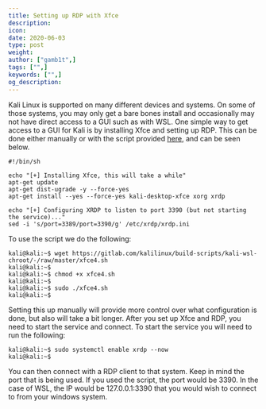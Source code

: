 ```yaml
---
title: Setting up RDP with Xfce
description:
icon:
date: 2020-06-03
type: post
weight:
author: ["gamb1t",]
tags: ["",]
keywords: ["",]
og_description:
---
```


Kali Linux is supported on many different devices and systems. On some of those systems, you may only get a bare bones install and occasionally may not have direct access to a GUI such as with WSL. One simple way to get access to a GUI for Kali is by installing Xfce and setting up RDP. This can be done either manually or with the script provided [here](https://gitlab.com/kalilinux/build-scripts/kali-wsl-chroot/-/blob/master/xfce4.sh), and can be seen below.

```
#!/bin/sh

echo "[+] Installing Xfce, this will take a while"
apt-get update
apt-get dist-ugrade -y --force-yes
apt-get install --yes --force-yes kali-desktop-xfce xorg xrdp

echo "[+] Configuring XRDP to listen to port 3390 (but not starting the service)..."
sed -i 's/port=3389/port=3390/g' /etc/xrdp/xrdp.ini
```

To use the script we do the following:

```
kali@kali:~$ wget https://gitlab.com/kalilinux/build-scripts/kali-wsl-chroot/-/raw/master/xfce4.sh
kali@kali:~$
kali@kali:~$ chmod +x xfce4.sh
kali@kali:~$
kali@kali:~$ sudo ./xfce4.sh
kali@kali:~$
```

Setting this up manually will provide more control over what configuration is done, but also will take a bit longer. After you set up Xfce and RDP, you need to start the service and connect. To start the service you will need to run the following:

```
kali@kali:~$ sudo systemctl enable xrdp --now
kali@kali:~$
```

You can then connect with a RDP client to that system. Keep in mind the port that is being used. If you used the script, the port would be 3390. In the case of WSL, the IP would be 127.0.0.1:3390 that you would wish to connect to from your windows system.